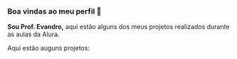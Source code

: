 ### Boa vindas ao meu perfil 🧔


**Sou Prof. Evandro,** aqui estão alguns dos meus projetos realizados durante as aulas da Alura.

Aqui estão auguns projetos:




